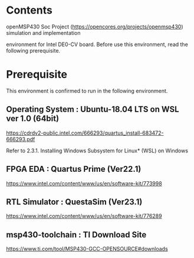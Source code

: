 # Contents

openMSP430 Soc Project (https://opencores.org/projects/openmsp430) simulation and implementation 

environment for Intel DE0-CV board. Before use this environment, read the following prerequisite.

# Prerequisite

This environment is confirmed to run in the following environment.

## Operating System : Ubuntu-18.04 LTS on WSL ver 1.0 (64bit)

https://cdrdv2-public.intel.com/666293/quartus_install-683472-666293.pdf

Refer to 2.3.1. Installing Windows Subsystem for Linux* (WSL) on Windows

## FPGA EDA         : Quartus Prime (Ver22.1)

https://www.intel.com/content/www/us/en/software-kit/773998

## RTL Simulator    : QuestaSim (Ver23.1)

https://www.intel.com/content/www/us/en/software-kit/776289

## msp430-toolchain : TI Download Site

https://www.ti.com/tool/MSP430-GCC-OPENSOURCE#downloads

